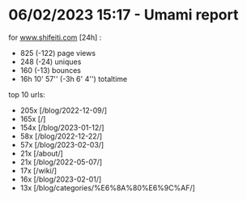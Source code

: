 # 06/02/2023 15:17 - Umami report
for www.shifeiti.com [24h] :

 - 825 (-122) page views
 - 248 (-24) uniques
 - 160 (-13) bounces
 - 16h 10' 57'' (-3h 6' 4'') totaltime


top 10 urls:
 - 205x [/blog/2022-12-09/]
 - 165x [/]
 - 154x [/blog/2023-01-12/]
 - 58x [/blog/2022-12-22/]
 - 57x [/blog/2023-02-03/]
 - 21x [/about/]
 - 21x [/blog/2022-05-07/]
 - 17x [/wiki/]
 - 16x [/blog/2023-02-01/]
 - 13x [/blog/categories/%E6%8A%80%E6%9C%AF/]


